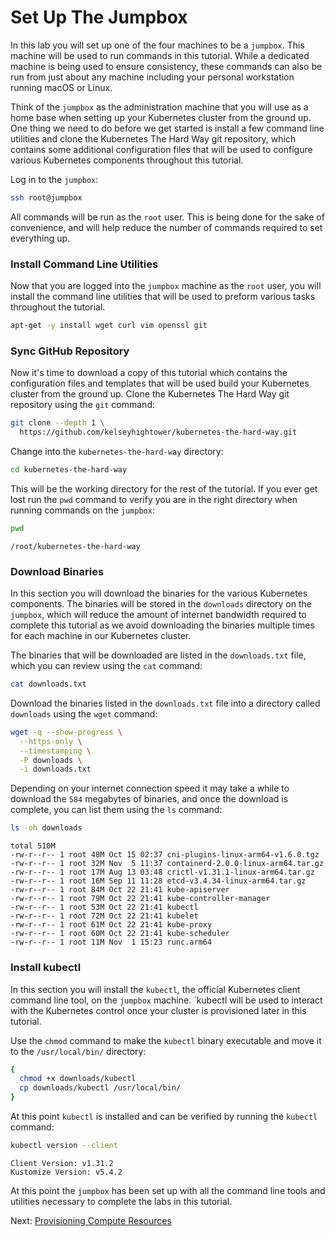 # Set Up The Jumpbox

In this lab you will set up one of the four machines to be a `jumpbox`. This machine will be used to run commands in this tutorial. While a dedicated machine is being used to ensure consistency, these commands can also be run from just about any machine including your personal workstation running macOS or Linux.

Think of the `jumpbox` as the administration machine that you will use as a home base when setting up your Kubernetes cluster from the ground up. One thing we need to do before we get started is install a few command line utilities and clone the Kubernetes The Hard Way git repository, which contains some additional configuration files that will be used to configure various Kubernetes components throughout this tutorial. 

Log in to the `jumpbox`:

```bash
ssh root@jumpbox
```

All commands will be run as the `root` user. This is being done for the sake of convenience, and will help reduce the number of commands required to set everything up.

### Install Command Line Utilities

Now that you are logged into the `jumpbox` machine as the `root` user, you will install the command line utilities that will be used to preform various tasks throughout the tutorial. 

```bash
apt-get -y install wget curl vim openssl git
```

### Sync GitHub Repository

Now it's time to download a copy of this tutorial which contains the configuration files and templates that will be used build your Kubernetes cluster from the ground up. Clone the Kubernetes The Hard Way git repository using the `git` command:

```bash
git clone --depth 1 \
  https://github.com/kelseyhightower/kubernetes-the-hard-way.git
```

Change into the `kubernetes-the-hard-way` directory:

```bash
cd kubernetes-the-hard-way
```

This will be the working directory for the rest of the tutorial. If you ever get lost run the `pwd` command to verify you are in the right directory when running commands on the `jumpbox`:

```bash
pwd
```

```text
/root/kubernetes-the-hard-way
```

### Download Binaries

In this section you will download the binaries for the various Kubernetes components. The binaries will be stored in the `downloads` directory on the `jumpbox`, which will reduce the amount of internet bandwidth required to complete this tutorial as we avoid downloading the binaries multiple times for each machine in our Kubernetes cluster.

The binaries that will be downloaded are listed in the `downloads.txt` file, which you can review using the `cat` command:

```bash
cat downloads.txt
```

Download the binaries listed in the `downloads.txt` file into a directory called `downloads` using the `wget` command:

```bash
wget -q --show-progress \
  --https-only \
  --timestamping \
  -P downloads \
  -i downloads.txt
```

Depending on your internet connection speed it may take a while to download the `584` megabytes of binaries, and once the download is complete, you can list them using the `ls` command:

```bash
ls -oh downloads
```

```text
total 510M
-rw-r--r-- 1 root 48M Oct 15 02:37 cni-plugins-linux-arm64-v1.6.0.tgz
-rw-r--r-- 1 root 32M Nov  5 11:37 containerd-2.0.0-linux-arm64.tar.gz
-rw-r--r-- 1 root 17M Aug 13 03:48 crictl-v1.31.1-linux-arm64.tar.gz
-rw-r--r-- 1 root 16M Sep 11 11:28 etcd-v3.4.34-linux-arm64.tar.gz
-rw-r--r-- 1 root 84M Oct 22 21:41 kube-apiserver
-rw-r--r-- 1 root 79M Oct 22 21:41 kube-controller-manager
-rw-r--r-- 1 root 53M Oct 22 21:41 kubectl
-rw-r--r-- 1 root 72M Oct 22 21:41 kubelet
-rw-r--r-- 1 root 61M Oct 22 21:41 kube-proxy
-rw-r--r-- 1 root 60M Oct 22 21:41 kube-scheduler
-rw-r--r-- 1 root 11M Nov  1 15:23 runc.arm64
```

### Install kubectl

In this section you will install the `kubectl`, the official Kubernetes client command line tool, on the `jumpbox` machine. `kubectl will be used to interact with the Kubernetes control once your cluster is provisioned later in this tutorial.

Use the `chmod` command to make the `kubectl` binary executable and move it to the `/usr/local/bin/` directory:

```bash
{
  chmod +x downloads/kubectl
  cp downloads/kubectl /usr/local/bin/
}
```

At this point `kubectl` is installed and can be verified by running the `kubectl` command:

```bash
kubectl version --client
```

```text
Client Version: v1.31.2
Kustomize Version: v5.4.2
```

At this point the `jumpbox` has been set up with all the command line tools and utilities necessary to complete the labs in this tutorial.

Next: [Provisioning Compute Resources](03-compute-resources.md)
